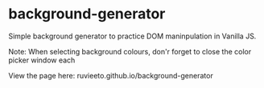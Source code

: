 # background-generator

Simple background generator to practice DOM maninpulation in Vanilla JS.

Note: When selecting background colours, don'r forget to close the color picker window each

View the page here: ruvieeto.github.io/background-generator
